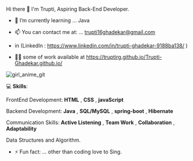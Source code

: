 Hi there 👋
I'm Trupti,
Aspiring Back-End Developer.

- 🌱 I’m currently learning ... Java
- 📫 You can contact me at: ... trupti16ghadekar@gmail.com

- in (LinkedIn :  https://www.linkedin.com/in/trupti-ghadekar-9188ba138/ )

- 👩‍💻 some of work available at https://truptirg.github.io/Trupti-Ghadekar.github.io/ 


![girl_anime_git](https://user-images.githubusercontent.com/101567088/191054310-00cf9b50-3747-4ea3-8318-e2dd644e253d.jpg)


💻 **Skills**: 

FrontEnd Development:
**HTML** , **CSS** , **javaScript**

Backend Development:
**Java** , **SQL/MySQL** , **spring-boot** , **Hibernate**

Communication Skills:
**Active Listening** , **Team Work** , **Collaboration** , **Adaptability**

Data Structures and Algorithm.



- ⚡ Fun fact: ... other than coding love to Sing.
